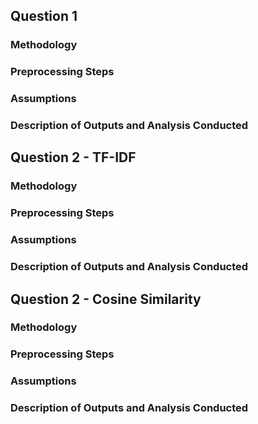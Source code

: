 ## Question 1

### Methodology


### Preprocessing Steps


### Assumptions


### Description of Outputs and Analysis Conducted



## Question 2 - TF-IDF


### Methodology

### Preprocessing Steps


### Assumptions


### Description of Outputs and Analysis Conducted

## Question 2 - Cosine Similarity

### Methodology

### Preprocessing Steps


### Assumptions


### Description of Outputs and Analysis Conducted

